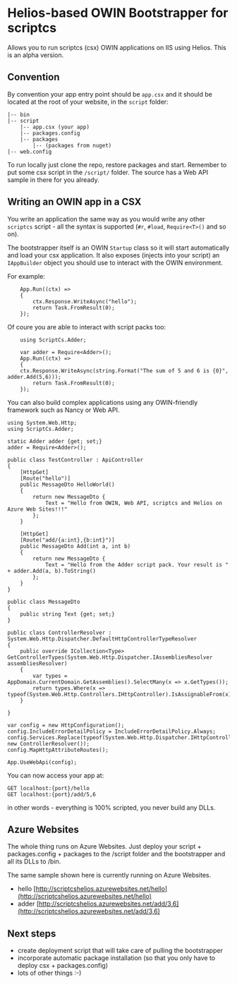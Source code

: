 Helios-based OWIN Bootstrapper for scriptcs
======================

Allows you to run scriptcs (csx) OWIN applications on IIS using Helios.
This is an alpha version.

## Convention

By convention your app entry point should be `app.csx` and it should be located at the root of your website, in the `script` folder:

	|-- bin
	|-- script
		|-- app.csx (your app)
		|-- packages.config
		|-- packages
			|-- (packages from nuget)
	|-- web.config

To run locally just clone the repo, restore packages and start. Remember to put some csx script in the `/script/` folder. The source has a Web API sample in there for you already.

## Writing an OWIN app in a CSX

You write an application the same way as you would write any other `scriptcs` script - all the syntax is supported (`#r`, `#load`, `Require<T>()` and so on).

The bootstrapper itself is an OWIN `Startup` class so it will start automatically and load your csx application. 
It also exposes (injects into your script) an `IAppBuilder` object you should use to interact with the OWIN environment.

For example:

        App.Run((ctx) =>
        {
	    	ctx.Response.WriteAsync("hello");
            return Task.FromResult(0);
        });

Of coure you are able to interact with script packs too:

		using ScriptCs.Adder;

		var adder = Require<Adder>();
        App.Run((ctx) =>
        {
	    ctx.Response.WriteAsync(string.Format("The sum of 5 and 6 is {0}", adder.Add(5,6)));
            return Task.FromResult(0);
        });
 
You can also build complex applications using any OWIN-friendly framework such as Nancy or Web API.

	using System.Web.Http;
	using ScriptCs.Adder;
	
	static Adder adder {get; set;}
	adder = Require<Adder>();
	
	public class TestController : ApiController
	{
		[HttpGet]
		[Route("hello")]
		public MessageDto HelloWorld()
		{
			return new MessageDto { 
				Text = "Hello from OWIN, Web API, scriptcs and Helios on Azure Web Sites!!!" 
			};
		}
	
		[HttpGet]
		[Route("add/{a:int},{b:int}")]
		public MessageDto Add(int a, int b)
		{
			return new MessageDto { 
				Text = "Hello from the Adder script pack. Your result is " + adder.Add(a, b).ToString()
			};
		}
	}
	
	public class MessageDto 
	{
		public string Text {get; set;}
	}
	
	public class ControllerResolver : System.Web.Http.Dispatcher.DefaultHttpControllerTypeResolver
	{
	    public override ICollection<Type> GetControllerTypes(System.Web.Http.Dispatcher.IAssembliesResolver assembliesResolver)
	    {
	        var types = AppDomain.CurrentDomain.GetAssemblies().SelectMany(x => x.GetTypes());
	        return types.Where(x => typeof(System.Web.Http.Controllers.IHttpController).IsAssignableFrom(x)).ToList();
	    }
	
	}
	
	var config = new HttpConfiguration();
	config.IncludeErrorDetailPolicy = IncludeErrorDetailPolicy.Always;
	config.Services.Replace(typeof(System.Web.Http.Dispatcher.IHttpControllerTypeResolver), new ControllerResolver());
	config.MapHttpAttributeRoutes();
	
	App.UseWebApi(config);

You can now access your app at:

	GET localhost:{port}/hello
	GET localhost:{port}/add/5,6

in other words - everything is 100% scripted, you never build any DLLs.

## Azure Websites

The whole thing runs on Azure Websites. Just deploy your script + packages.config + packages to the /script folder and the bootstrapper and all its DLLs to /bin.

The same sample shown here is currently running on Azure Websites.

 - hello [http://scriptcshelios.azurewebsites.net/hello](http://scriptcshelios.azurewebsites.net/hello)
 - adder [http://scriptcshelios.azurewebsites.net/add/3,6](http://scriptcshelios.azurewebsites.net/add/3,6)

## Next steps

 - create deployment script that will take care of pulling the bootstrapper
 - incorporate automatic package installation (so that you only have to deploy csx + packages.config)
 - lots of other things :-) 